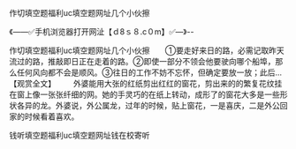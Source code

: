 作切填空题福利uc填空题网址几个小伙擦

《——✅手机浏览器打开网沚【ｄ8ｓ８.c０m】✅—》--

作切填空题福利uc填空题网址几个小伙擦　　①要走好来日的路，必需记取昨天流过的路，推敲即日正在走着的路。②即使一部分不领会他要驶向哪个船埠，那么任何风向都不会是顺风。③往日的工作不妨不忘怀，但确定要放一放；此后...【观赏全文】
　　外婆能用大张的红纸剪出红红的窗花，剪出来的的繁复花纹挂在窗上像一张张纤细的网。她的手灵巧的在纸上转动，成形了的窗花大多是一些形状各异的龙。外婆说，外公属龙，过年的时候，贴上窗花，一是喜庆，二是外公回家的时候看着喜欢。





钱听填空题福利uc填空题网址钱在校寄听
